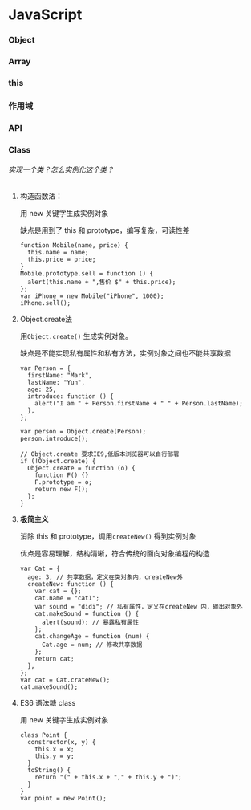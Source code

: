 

# JavaScript

### Object

### Array

### this

### 作用域 

### API

### Class

###### 实现一个类？怎么实例化这个类？

1. 构造函数法：

   用 new 关键字生成实例对象

   缺点是用到了 this 和 prototype，编写复杂，可读性差

   ```
   function Mobile(name, price) {
     this.name = name;
     this.price = price;
   }
   Mobile.prototype.sell = function () {
     alert(this.name + ",售价 $" + this.price);
   };
   var iPhone = new Mobile("iPhone", 1000);
   iPhone.sell();
   ```

   

2. Object.create法

   用`Object.create()` 生成实例对象。

   缺点是不能实现私有属性和私有方法，实例对象之间也不能共享数据

   ```
   var Person = {
     firstName: "Mark",
     lastName: "Yun",
     age: 25,
     introduce: function () {
       alert("I am " + Person.firstName + " " + Person.lastName);
     },
   };
   
   var person = Object.create(Person);
   person.introduce();
   
   // Object.create 要求IE9,低版本浏览器可以自行部署
   if (!Object.create) {
     Object.create = function (o) {
       function F() {}
       F.prototype = o;
       return new F();
     };
   }
   ```

3. **极简主义**

   消除 this 和 prototype，调用`createNew()` 得到实例对象

   优点是容易理解，结构清晰，符合传统的面向对象编程的构造

   ```
   var Cat = {
     age: 3, // 共享数据，定义在类对象内，createNew外
     createNew: function () {
       var cat = {};
       cat.name = "cat1";
       var sound = "didi"; // 私有属性，定义在createNew 内，输出对象外
       cat.makeSound = function () {
         alert(sound); // 暴露私有属性
       };
       cat.changeAge = function (num) {
         Cat.age = num; // 修改共享数据
       };
       return cat;
     },
   };
   var cat = Cat.crateNew();
   cat.makeSound();
   ```

   

4. ES6 语法糖 class

   用 new 关键字生成实例对象

   ```
   class Point {
     constructor(x, y) {
       this.x = x;
       this.y = y;
     }
     toString() {
       return "(" + this.x + "," + this.y + ")";
     }
   }
   var point = new Point();
   ```

   



